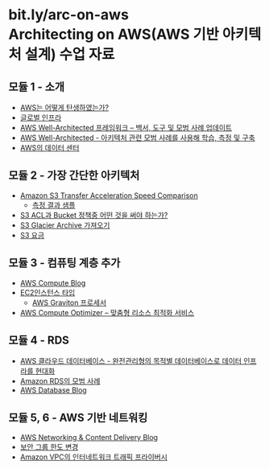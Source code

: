 # bit.ly/arc-on-aws </br> Architecting on AWS(AWS 기반 아키텍처 설계) 수업 자료

## 모듈 1 - 소개

- [AWS는 어떻게 탄생하였는가?](https://techcrunch.com/2016/07/02/andy-jassys-brief-history-of-the-genesis-of-aws/)
- [글로벌 인프라](https://aws.amazon.com/ko/about-aws/global-infrastructure/)
- [AWS Well-Architected 프레임워크 – 백서, 도구 및 모범 사례 업데이트](https://aws.amazon.com/ko/blogs/korea/aws-well-architected-framework-updated-white-papers-tools-and-best-practices/)
- [AWS Well-Architected - 아키텍처 관련 모범 사례를 사용해 학습, 측정 및 구축](https://aws.amazon.com/ko/architecture/well-architected/?wa-lens-whitepapers.sort-by=item.additionalFields.sortDate&wa-lens-whitepapers.sort-order=desc)
- [AWS의 데이터 센터](https://aws.amazon.com/ko/compliance/data-center/)

## 모듈 2 - 가장 간단한 아키텍처

- [Amazon S3 Transfer Acceleration
  Speed Comparison](http://s3-accelerate-speedtest.s3-accelerate.amazonaws.com/en/accelerate-speed-comparsion.html)
  - [측정 결과 샘플](http://s3-accelerate-speedtest.s3-accelerate.amazonaws.com/en/accelerate-speed-comparsion.html?result=9769-06830-10199-0090&identityId=unknown)
- [S3 ACL과 Bucket 정책중 어떤 것을 써야 하는가?](https://aws.amazon.com/blogs/security/iam-policies-and-bucket-policies-and-acls-oh-my-controlling-access-to-s3-resources/)
- [S3 Glacier Archive 가져오기](https://docs.aws.amazon.com/ko_kr/amazonglacier/latest/dev/downloading-an-archive-two-steps.html)
- [S3 요금](https://aws.amazon.com/ko/s3/pricing/?nc1=h_ls)

## 모듈 3 - 컴퓨팅 계층 추가

 - [AWS Compute Blog](https://aws.amazon.com/ko/blogs/compute/)
 - [EC2인스턴스 타입](https://aws.amazon.com/ko/ec2/instance-types/)
   - [AWS Graviton 프로세서](https://aws.amazon.com/ko/ec2/graviton/)
 - [AWS Compute Optimizer – 맞춤형 리소스 최적화 서비스](https://aws.amazon.com/ko/blogs/aws/aws-compute-optimizer-your-customized-resource-optimization-service/)

## 모듈 4 - RDS
  - [AWS 클라우드 데이터베이스 - 완전관리형의 목적별 데이터베이스로 데이터 인프라를 현대화](https://aws.amazon.com/ko/products/databases/)
  - [Amazon RDS의 모범 사례](https://docs.aws.amazon.com/ko_kr/AmazonRDS/latest/UserGuide/CHAP_BestPractices.html)
  - [AWS Database Blog](https://aws.amazon.com/ko/blogs/database/)

## 모듈 5, 6 - AWS 기반 네트워킹
  - [AWS Networking & Content Delivery Blog](https://aws.amazon.com/ko/blogs/networking-and-content-delivery/)
  - [보안 그룹 한도 변경](https://aws.amazon.com/ko/premiumsupport/knowledge-center/increase-security-group-rule-limit/)
  - [Amazon VPC의 인터네트워크 트래픽 프라이버시](https://docs.aws.amazon.com/ko_kr/vpc/latest/userguide/VPC_Security.html)
